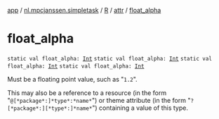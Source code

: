 [app](../../../index.md) / [nl.mpcjanssen.simpletask](../../index.md) / [R](../index.md) / [attr](index.md) / [float_alpha](.)

# float_alpha

`static val float_alpha: `[`Int`](https://kotlinlang.org/api/latest/jvm/stdlib/kotlin/-int/index.html)
`static val float_alpha: `[`Int`](https://kotlinlang.org/api/latest/jvm/stdlib/kotlin/-int/index.html)
`static val float_alpha: `[`Int`](https://kotlinlang.org/api/latest/jvm/stdlib/kotlin/-int/index.html)
`static val float_alpha: `[`Int`](https://kotlinlang.org/api/latest/jvm/stdlib/kotlin/-int/index.html)

Must be a floating point value, such as "`1.2`".

This may also be a reference to a resource (in the form "`@[*package*:]*type*:*name*`") or theme attribute (in the form "`?[*package*:][*type*:]*name*`") containing a value of this type.

